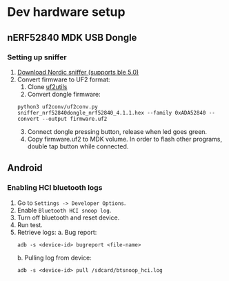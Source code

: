 # Dev hardware setup

## nERF52840 MDK USB Dongle

### Setting up sniffer

1. [Download Nordic sniffer (supports ble 5.0)](https://www.nordicsemi.com/Products/Development-tools/nrf-sniffer-for-bluetooth-le/download#infotabs)
2. Convert firmware to UF2 format:
    1. Clone [uf2utils](https://github.com/makerdiary/uf2utils)
    2. Convert dongle firmware:
    ```
    python3 uf2conv/uf2conv.py sniffer_nrf52840dongle_nrf52840_4.1.1.hex --family 0xADA52840 --convert --output firmware.uf2
    ```
    3. Connect dongle pressing button, release when led goes green.
    4. Copy firmware.uf2 to MDK volume. In order to flash other programs, double
       tap button while connected.

## Android

### Enabling HCI bluetooth logs

1. Go to `Settings -> Developer Options`.
2. Enable `Bluetooth HCI snoop log`.
3. Turn off bluetooth and reset device.
4. Run test.
5. Retrieve logs:
    a. Bug report:
    ```
    adb -s <device-id> bugreport <file-name>
    ```
    b. Pulling log from device:
    ```
    adb -s <device-id> pull /sdcard/btsnoop_hci.log
    ```
